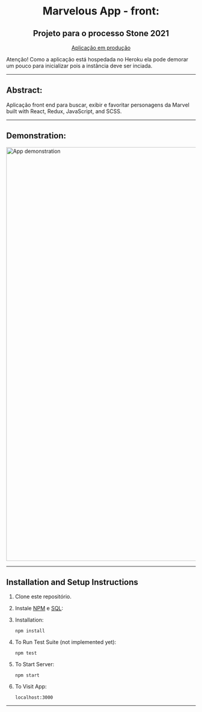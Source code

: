 <h1 align="center">Marvelous App - front:</h1>
<h2 align="center">Projeto para o processo Stone 2021</h2>
<p align="center"><a href="https://marvelousapp-front.herokuapp.com/">Aplicação em produção</a></p>
Atenção! Como a aplicação está hospedada no Heroku ela pode demorar um pouco para inicializar pois a instância deve ser inciada.

<hr />

## Abstract:
Aplicação front end para buscar, exibir e favoritar personagens da Marvel built with React, Redux, JavaScript, and SCSS.

<hr />

## Demonstration:
<img src="https://raw.githubusercontent.com/leandroparisi/case-stone-front/main/demonstration/demonstration.webm" alt="App demonstration" width="1100px" >

<hr />

## Installation and Setup Instructions 

1. Clone este repositório.

2. Instale <a href="https://www.npmjs.com/get-npm" >NPM</a> e <a href="https://www.alura.com.br/artigos/mysql-do-download-e-instalacao-ate-sua-primeira-tabela" >SQL</a>:

2. Installation:

    `npm install`  

3. To Run Test Suite (not implemented yet):  

    `npm test`  

4. To Start Server:

    `npm start`  

5. To Visit App:

    `localhost:3000`  

<hr />
